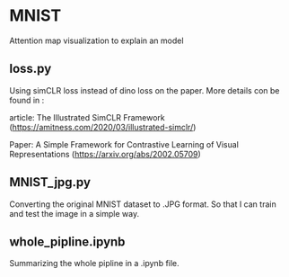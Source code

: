 # MNIST
Attention map visualization to explain an model
## loss.py
Using simCLR loss instead of dino loss on the paper. More details con be found in :

article: The Illustrated SimCLR Framework (https://amitness.com/2020/03/illustrated-simclr/)

Paper: A Simple Framework for Contrastive Learning of Visual Representations (https://arxiv.org/abs/2002.05709)
## MNIST_jpg.py
Converting the original MNIST dataset to .JPG format. So that I can train and test the image in a simple way.
## whole_pipline.ipynb
Summarizing the whole pipline in a .ipynb file.
